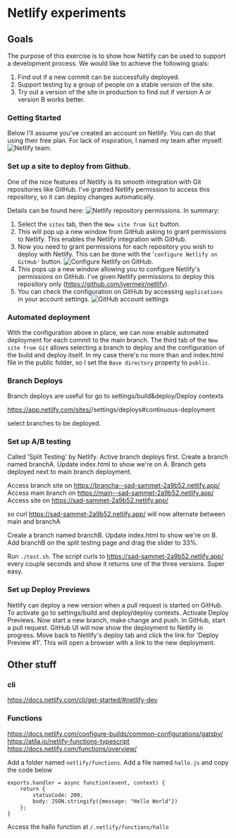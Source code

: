 # Netlify experiments

## Goals 

The purpose of this exercise is to show how Netlify can be used to support a development process. 
We would like to achieve the following goals:

1. Find out if a new commit can be successfully deployed.
1. Support testing by a group of people on a stable version of the site. 
1. Try out a version of the site in production to find out if version A or version B works better. 

### Getting Started 

Below I'll assume you've created an account on Netlify. You can do that using their free plan. For lack of inspiration, I named my team after myself.
![Netlify team](https://github.com/jvermeir/netlify/images/TeamSetup.png "Team Setup").

### Set up a site to deploy from Github.

One of the nice features of Netlify is its smooth integration with Git repositories like GitHub. I've granted Netlify permission to access this repository, so it can deploy changes automatically.

Details can be found here: ![Netlify repository permissions](https://docs.netlify.com/configure-builds/repo-permissions-linking/ "Netlify repository permissions").
In summary:

1. Select the `sites` tab, then the `New site from Git` button.
1. This will pop up a new window from GitHub asking to grant permissions to Netlify. This enables the Netlify integration with GitHub. 
1. Now you need to grant permissions for each repository you wish to deploy with Netlify. This can be done with the '`configure Netlify on GitHub'` button.
   ![Configure Netlify on GitHub](https://github.com/jvermeir/netlify/images/NetlifyOnGitHubConfig.png "Configure Netlify on GitHub").
1. This pops up a new window allowing you to configure Netlify's permissions on GitHub. I've given Netlify permissions to deploy this repository only (https://github.com/jvermeir/netlify).
1. You can check the configuration on GitHub by accessing `applications` in your account settings.
![GitHub account settings](https://github.com/jvermeir/netlify/images/NetlifyOnGitHubConfig.png "GitHub account settings")

### Automated deployment

With the configuration above in place, we can now enable automated deployment for each commit to the main branch. The third tab of the `New site from Git` allows selecting a branch to deploy and the configuration of the build and deploy itself.
In my case there's no more than and index.html file in the public folder, so I set the `Base directory` property to `public`. 

### Branch Deploys

Branch deploys are useful for 
go to settings/build&deploy/Deploy contexts

https://app.netlify.com/sites/<your site here>/settings/deploys#continuous-deployment

select branches to be deployed. 

### Set up A/B testing 

Called 'Split Testing' by Netlify.
Active branch deploys first.
Create a branch named branchA. Update index.html to show we're on A. Branch gets deployed next to main branch deployment.

Access branch site on https://brancha--sad-sammet-2a9b52.netlify.app/
Access main branch on https://main--sad-sammet-2a9b52.netlify.app/
Access site on https://sad-sammet-2a9b52.netlify.app/

so curl https://sad-sammet-2a9b52.netlify.app/ will now alternate between main and branchA 

Create a branch named branchB. Update index.html to show we're on B.
Add branchB on the split testing page and drag the slider to 33%. 

Run `./test.sh`. The script curls to https://sad-sammet-2a9b52.netlify.app/ every couple seconds and show it returns one of the three versions. 
Super easy. 

### Set up Deploy Previews

Netlify can deploy a new version when a pull request is started on GitHub. To activate go to settings/build and deploy/deploy contexts.
Activate Deploy Previews. Now start a new branch, make change and push. In GitHub, start a pull request.
GitHub UI will now show the deployment to Netlify in progress. 
Move back to Netlify's deploy tab and click the link for 'Deploy Preview #1'. This will open a browser with a link to the new deployment. 


## Other stuff 

### cli 

https://docs.netlify.com/cli/get-started/#netlify-dev

### Functions

https://docs.netlify.com/configure-builds/common-configurations/gatsby/
https://atila.io/netlify-functions-typescript
https://docs.netlify.com/functions/overview/

Add a folder named `netlify/functions`.
Add a file named `hallo.js` and copy the code below

```
exports.handler = async function(event, context) {
    return {
        statusCode: 200,
        body: JSON.stringify({message: "Hello World"})
    };
}
```

Access the hallo function at `/.netlify/functions/hallo`